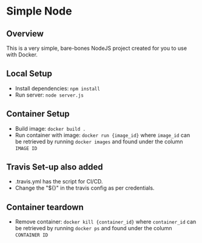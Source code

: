 # Simple Node
## Overview
This is a very simple, bare-bones NodeJS project created for you to use with Docker.

## Local Setup
* Install dependencies: `npm install`
* Run server: `node server.js`

## Container Setup
* Build image: `docker build .`
* Run container with image: `docker run {image_id}` where `image_id` can be retrieved by running `docker images` and found under the column `IMAGE ID`

## Travis Set-up also added
* .travis.yml has the script for CI/CD.
* Change the "${<variable>}" in the travis config as per credentials.

## Container teardown
* Remove container: `docker kill {container_id}` where `container_id` can be retrieved by running `docker ps` and found under the column `CONTAINER ID`
